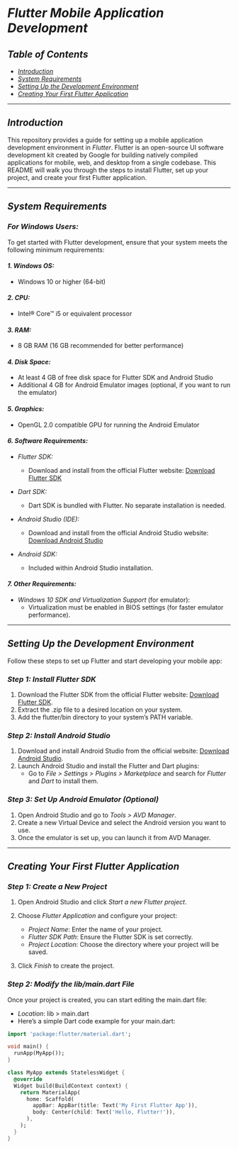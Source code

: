 # *Flutter Mobile Application Development*

## *Table of Contents*
- [*Introduction*](#introduction)
- [*System Requirements*](#system-requirements)
- [*Setting Up the Development Environment*](#setting-up-the-development-environment)
- [*Creating Your First Flutter Application*](#creating-your-first-flutter-application)
---

## *Introduction*

This repository provides a guide for setting up a mobile application development environment in *Flutter*. Flutter is an open-source UI software development kit created by Google for building natively compiled applications for mobile, web, and desktop from a single codebase. This README will walk you through the steps to install Flutter, set up your project, and create your first Flutter application.

---

## *System Requirements*

### *For Windows Users:*
To get started with Flutter development, ensure that your system meets the following minimum requirements:

#### *1. Windows OS:*
- Windows 10 or higher (64-bit)

#### *2. CPU:*
- Intel® Core™ i5 or equivalent processor

#### *3. RAM:*
- 8 GB RAM (16 GB recommended for better performance)

#### *4. Disk Space:*
- At least 4 GB of free disk space for Flutter SDK and Android Studio
- Additional 4 GB for Android Emulator images (optional, if you want to run the emulator)

#### *5. Graphics:*
- OpenGL 2.0 compatible GPU for running the Android Emulator

#### *6. Software Requirements:*
- *Flutter SDK:*
  - Download and install from the official Flutter website:
    [Download Flutter SDK](https://flutter.dev/docs/get-started/install)
  
- *Dart SDK:*
  - Dart SDK is bundled with Flutter. No separate installation is needed.

- *Android Studio (IDE):*
  - Download and install from the official Android Studio website:
    [Download Android Studio](https://developer.android.com/studio)

- *Android SDK:*
  - Included within Android Studio installation.

#### *7. Other Requirements:*
- *Windows 10 SDK and Virtualization Support* (for emulator):
  - Virtualization must be enabled in BIOS settings (for faster emulator performance).

---

## *Setting Up the Development Environment*

Follow these steps to set up Flutter and start developing your mobile app:

### *Step 1: Install Flutter SDK*
1. Download the Flutter SDK from the official Flutter website: [Download Flutter SDK](https://flutter.dev/docs/get-started/install).
2. Extract the .zip file to a desired location on your system.
3. Add the flutter/bin directory to your system’s PATH variable.

### *Step 2: Install Android Studio*
1. Download and install Android Studio from the official website: [Download Android Studio](https://developer.android.com/studio).
2. Launch Android Studio and install the Flutter and Dart plugins:
   - Go to *File > Settings > Plugins > Marketplace* and search for *Flutter* and *Dart* to install them.

### *Step 3: Set Up Android Emulator (Optional)*
1. Open Android Studio and go to *Tools > AVD Manager*.
2. Create a new Virtual Device and select the Android version you want to use.
3. Once the emulator is set up, you can launch it from AVD Manager.

---

## *Creating Your First Flutter Application*

### *Step 1: Create a New Project*
1. Open Android Studio and click *Start a new Flutter project*.
2. Choose *Flutter Application* and configure your project:
   - *Project Name*: Enter the name of your project.
   - *Flutter SDK Path*: Ensure the Flutter SDK is set correctly.
   - *Project Location*: Choose the directory where your project will be saved.

3. Click *Finish* to create the project.

### *Step 2: Modify the lib/main.dart File*
Once your project is created, you can start editing the main.dart file:

- *Location*: lib > main.dart
- Here’s a simple Dart code example for your main.dart:

```dart
import 'package:flutter/material.dart';

void main() {
  runApp(MyApp());
}

class MyApp extends StatelessWidget {
  @override
  Widget build(BuildContext context) {
    return MaterialApp(
      home: Scaffold(
        appBar: AppBar(title: Text('My First Flutter App')),
        body: Center(child: Text('Hello, Flutter!')),
      ),
    );
  }
}
